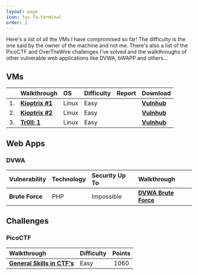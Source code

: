 ```yaml
---
layout: page
icon: fas fa-terminal
order: 1
---
```


Here's a list of all the VMs I have compromised so far! The difficulty is the one said by the owner of the machine and not me. There's also a list of the PicoCTF and OverTheWire challenges I've solved and the walkthroughs of other vulnerable web applications like DVWA, bWAPP and others...

## VMs

|    | **Walkthrough**                                              | **OS**          | **Difficulty** | **Report**                        | **Download**                                                           |
|:---|:-------------------------------------------------------------|:----------------|:---------------|:---------------------------------:|:-----------------------------------------------------------------------|
| 1. | **[Kioptrix #1](/posts/kioptrix-1-walkthrough/)**            | Linux           | Easy           |  | **[Vulnhub](https://www.vulnhub.com/entry/kioptrix-level-1-1,22/)**    |
| 2. | **[Kioptrix #2](/posts/kioptrix-2-walkthrough/)**            | Linux           | Easy           |  | **[Vulnhub](https://www.vulnhub.com/entry/kioptrix-level-11-2,23/)**   |
| 3. | **[Tr0ll: 1](/posts/tr0ll-walkthrough/)**                    | Linux           | Easy           |  | **[Vulnhub](https://www.vulnhub.com/entry/tr0ll-1,100/)**              |

## Web Apps

### DVWA

| **Vulnerability** | **Technology**  | **Security Up To** | **Walkthrough**                                                     |
|:------------------|:----------------|:-------------------|:--------------------------------------------------------------------|
| **Brute Force**   | PHP             | Impossible         | **[DVWA Brute Force](/posts/dvwa-2023-walkthrough/#brute-force)**   |

## Challenges

### PicoCTF

| **Walkthrough**                                                             | **Difficulty** | **Points** |
|:----------------------------------------------------------------------------|:---------------|:----------:|
| **[General Skills in CTF's](/posts/picoctf-general-skills-walkthrough/)**   | Easy           | 1060       |
